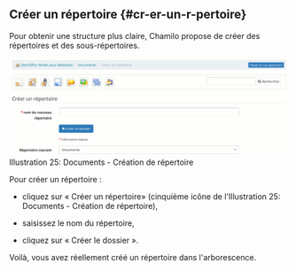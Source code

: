 ## Créer un répertoire {#cr-er-un-r-pertoire}

Pour obtenir une structure plus claire, Chamilo propose de créer des répertoires et des sous-répertoires.

![](../assets/graficos16.png)Illustration 25: Documents - Création de répertoire

Pour créer un répertoire :

*   cliquez sur « Créer un répertoire» (cinquième icône de l&#039;Illustration 25: Documents - Création de répertoire),

*   saisissez le nom du répertoire,

*   cliquez sur « Créer le dossier ».

Voilà, vous avez réellement créé un répertoire dans l&#039;arborescence.